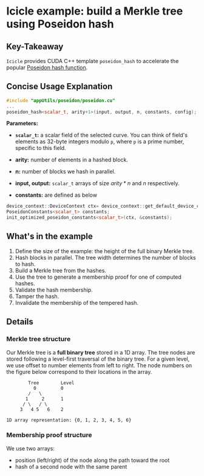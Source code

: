 # Icicle example: build a Merkle tree using Poseidon hash

## Key-Takeaway

`Icicle` provides CUDA C++ template `poseidon_hash` to accelerate the popular [Poseidon hash function](https://www.poseidon-hash.info/).

## Concise Usage Explanation

```c++
#include "appUtils/poseidon/poseidon.cu"
...
poseidon_hash<scalar_t, arity+1>(input, output, n, constants, config);
```

**Parameters:**

- **`scalar_t`:** a scalar field of the selected curve.
You can think of field's elements as 32-byte integers modulo `p`, where `p` is a prime number, specific to this field.

- **arity:** number of elements in a hashed block.

- **n:** number of blocks we hash in parallel.

- **input, output:** `scalar_t` arrays of size $arity*n$ and $n$ respectively.

- **constants:** are defined as below

```c++
device_context::DeviceContext ctx= device_context::get_default_device_context();
PoseidonConstants<scalar_t> constants;
init_optimized_poseidon_constants<scalar_t>(ctx, &constants);
```

## What's in the example

1. Define the size of the example: the height of the full binary Merkle tree. 
2. Hash blocks in parallel. The tree width determines the number of blocks to hash.
3. Build a Merkle tree from the hashes.
4. Use the tree to generate a membership proof for one of computed hashes.
5. Validate the hash membership.
6. Tamper the hash.
7. Invalidate the membership of the tempered hash.

## Details

### Merkle tree structure

Our Merkle tree is a **full binary tree** stored in a 1D array.
The tree nodes are stored following a level-first traversal of the binary tree.
For a given level, we use offset to number elements from left to right. The node numbers on the figure below correspond to their locations in the array.

```text
        Tree        Level
          0         0 
        /   \
       1     2      1
      / \   / \
     3   4 5   6    2

1D array representation: {0, 1, 2, 3, 4, 5, 6}
```

### Membership proof structure

We use two arrays:

- position (left/right) of the node along the path toward the root
- hash of a second node with the same parent